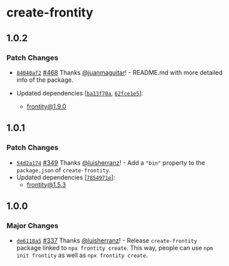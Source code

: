 # create-frontity

## 1.0.2

### Patch Changes

- [`84040af2`](https://github.com/frontity/frontity/commit/84040af261eea5284663983164de17f67ca30887) [#468](https://github.com/frontity/frontity/pull/468) Thanks [@juanmaguitar](https://github.com/juanmaguitar)! - README.md with more detailed info of the package.

- Updated dependencies [[`ba13f70a`](https://github.com/frontity/frontity/commit/ba13f70ae2a4360ca21c77aed1c920c02e9d45b8), [`62fce1e5`](https://github.com/frontity/frontity/commit/62fce1e5c117faeb5902dc0ddae3b13d95cd925b)]:
  - frontity@1.9.0

## 1.0.1

### Patch Changes

- [`54d2a174`](https://github.com/frontity/frontity/commit/54d2a174f97e8b4c782a1a2559c4279c898f4c05) [#349](https://github.com/frontity/frontity/pull/349) Thanks [@luisherranz](https://github.com/luisherranz)! - Add a `"bin"` property to the `package.json` of `create-frontity`.
- Updated dependencies [[`7854971e`](https://github.com/frontity/frontity/commit/7854971eaefa665dc5d77b0b91129c1495b0dab4)]:
  - frontity@1.5.3

## 1.0.0

### Major Changes

- [`de6118a5`](https://github.com/frontity/frontity/commit/de6118a504c1055aab5b1102799a808a03c02e56) [#337](https://github.com/frontity/frontity/pull/337) Thanks [@luisherranz](https://github.com/luisherranz)! - Release `create-frontity` package linked to `npx frontity create`. This way, people can use `npm init frontity` as well as `npx frontity create`.
